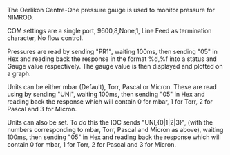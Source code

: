 The Oerlikon Centre-One pressure gauge is used to monitor pressure for NIMROD.

COM settings are a single port, 9600,8,None,1, Line Feed as termination character, No flow control.

Pressures are read by sending "PR1<CR><LF>", waiting 100ms, then sending "05" in Hex and reading back the response in the format %d,%f into a status and Gauge value respectively. The gauge value is then displayed and plotted on a graph.

Units can be either mbar (Default), Torr, Pascal or Micron. These are read using by sending "UNI<CR><LF>", waiting 100ms, then sending "05" in Hex and reading back the response which will contain 0 for mbar, 1 for Torr, 2 for Pascal and 3 for Micron.

Units can also be set. To do this the IOC sends "UNI,{0|1|2|3}<CR><LF>", (with the numbers corresponding to mbar, Torr, Pascal and Micron as above), waiting 100ms, then sending "05" in Hex and reading back the response which will contain 0 for mbar, 1 for Torr, 2 for Pascal and 3 for Micron.
